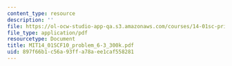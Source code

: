 ```yaml
---
content_type: resource
description: ''
file: https://ol-ocw-studio-app-qa.s3.amazonaws.com/courses/14-01sc-principles-of-microeconomics-fall-2011/897f66b1c56a93ffa78aee1caf558281_MIT14_01SCF10_problem_6-3_300k.pdf
file_type: application/pdf
resourcetype: Document
title: MIT14_01SCF10_problem_6-3_300k.pdf
uid: 897f66b1-c56a-93ff-a78a-ee1caf558281
---
```

